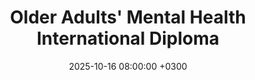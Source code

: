 ---
title: Older Adults' Mental Health International Diploma
description: İngiltere Kraliyet Psikiyatri Koleji tarafından, dünya genelinden farklı ülkelerden psikiyatristlerin kabul edildiği; <b>yaşlılık psikiyatrisi alanında bilgi ve beceri düzeyini arttırmaya yönelik</b> düzenlenen, 1 yıl sürecek, kanıta dayalı yaklaşımların anlatıldığı yapılandırılmış diploma programına bu yıl kabul edilen çok az sayıda kişiden birisi olarak halen bu eğitime devam ediyorum.
kurum: Royal College of Psychiatrist
sure: Eylül 2025 - Halen
date: 2025-10-16 08:00:00 +0300
icon: '/images/drismail-profil.jpg'
---